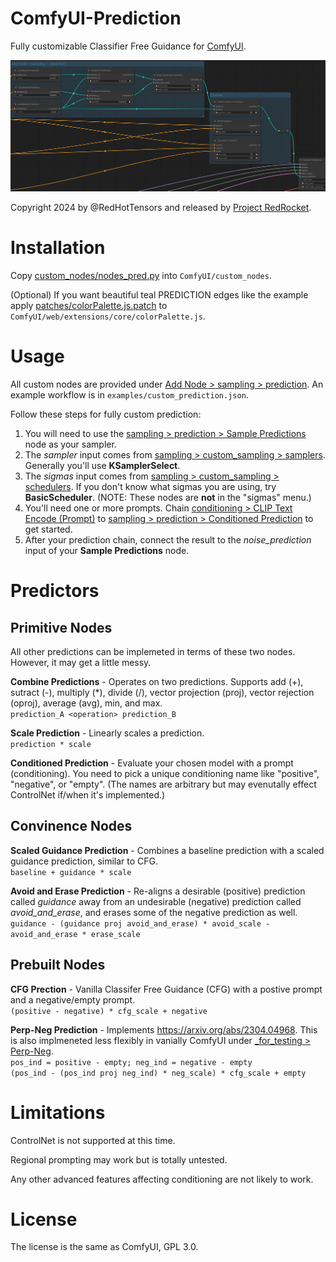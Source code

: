 # ComfyUI-Prediction
Fully customizable Classifier Free Guidance for [ComfyUI](https://github.com/comfyanonymous/ComfyUI).

![Custom Prediction](examples/example_1.png)

Copyright 2024 by @RedHotTensors and released by [Project RedRocket](https://huggingface.co/RedRocket).

# Installation
Copy [custom_nodes/nodes_pred.py](https://raw.githubusercontent.com/redhottensors/ComfyUI-Prediction/main/custom_nodes/nodes_pred.py) into ``ComfyUI/custom_nodes``.

(Optional) If you want beautiful teal PREDICTION edges like the example apply [patches/colorPalette.js.patch](https://raw.githubusercontent.com/redhottensors/ComfyUI-Prediction/main/patches/colorPalette.js.patch) to ``ComfyUI/web/extensions/core/colorPalette.js``.

# Usage
All custom nodes are provided under <ins>Add Node > sampling > prediction</ins>. An example workflow is in ``examples/custom_prediction.json``.

Follow these steps for fully custom prediction:
1. You will need to use the <ins>sampling > prediction > Sample Predictions</ins> node as your sampler.
2. The *sampler* input comes from <ins>sampling > custom_sampling > samplers</ins>. Generally you'll use **KSamplerSelect**.
3. The *sigmas* input comes from <ins>sampling > custom_sampling > schedulers</ins>. If you don't know what sigmas you are using, try **BasicScheduler**. (NOTE: These nodes are **not** in the "sigmas" menu.)
4. You'll need one or more prompts. Chain <ins>conditioning > CLIP Text Encode (Prompt)</ins> to <ins>sampling > prediction > Conditioned Prediction</ins> to get started.
5. After your prediction chain, connect the result to the *noise_prediction* input of your **Sample Predictions** node.

# Predictors

## Primitive Nodes
All other predictions can be implemeted in terms of these two nodes. However, it may get a little messy.

**Combine Predictions** - Operates on two predictions. Supports add (+), sutract (-), multiply (*), divide (/), vector projection (proj), vector rejection (oproj), average (avg), min, and max.<br>
``prediction_A <operation> prediction_B``

**Scale Prediction** - Linearly scales a prediction.<br>
``prediction * scale``

**Conditioned Prediction** - Evaluate your chosen model with a prompt (conditioning). You need to pick a unique conditioning name like "positive", "negative", or "empty". (The names are arbitrary but may evenutally effect ControlNet if/when it's implemented.)

## Convinence Nodes
**Scaled Guidance Prediction** - Combines a baseline prediction with a scaled guidance prediction, similar to CFG.<br>
``baseline + guidance * scale``

**Avoid and Erase Prediction** - Re-aligns a desirable (positive) prediction called *guidance* away from an undesirable (negative) prediction called *avoid_and_erase*, and erases some of the negative prediction as well.<br>
``guidance - (guidance proj avoid_and_erase) * avoid_scale - avoid_and_erase * erase_scale``

## Prebuilt Nodes
**CFG Prection** - Vanilla Classifer Free Guidance (CFG) with a postive prompt and a negative/empty prompt.<br>
``(positive - negative) * cfg_scale + negative``

**Perp-Neg Prediction** - Implements https://arxiv.org/abs/2304.04968. This is also implmeneted less flexibly in vanially ComfyUI under <ins>_for_testing > Perp-Neg</ins>.<br>
``pos_ind = positive - empty; neg_ind = negative - empty``<br>
``(pos_ind - (pos_ind proj neg_ind) * neg_scale) * cfg_scale + empty``

# Limitations
ControlNet is not supported at this time.

Regional prompting may work but is totally untested.

Any other advanced features affecting conditioning are not likely to work.

# License
The license is the same as ComfyUI, GPL 3.0.
